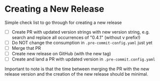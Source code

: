 # Creating a New Release

Simple check list to go through for creating a new release

- [ ] Create PR with updated version strings with new version string, e.g.
      search and replace all occurrences of "0.4.1" (without v prefix!)
- [ ] Do NOT change the consumption in `.pre-commit-config.yaml` just yet
- [ ] Merge that PR
- [ ] Create new release on GitHub (with the new tag)
- [ ] Create and land a PR with updated version in `.pre-commit.config.yaml`

Important to note is that the time between merging the PR with the new release
version and the creation of the new release should be minimal.
